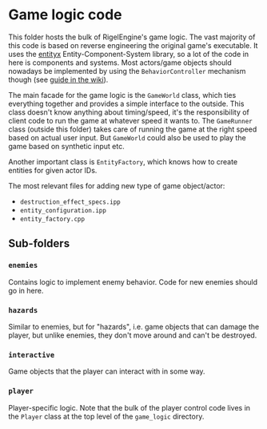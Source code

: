 # Game logic code

This folder hosts the bulk of RigelEngine's game logic. The vast majority of this
code is based on reverse engineering the original game's executable. It
uses the [entityx](https://github.com/alecthomas/entityx) Entity-Component-System library, so a lot of the code in here is components and systems.
Most actors/game objects should nowadays be implemented by using the `BehaviorController`
mechanism though (see [guide in the wiki](https://github.com/lethal-guitar/RigelEngine/wiki/Implementing-new-enemies-or-actors)).

The main facade for the game logic is the `GameWorld` class, which ties everything
together and provides a simple interface to the outside. This class doesn't know
anything about timing/speed, it's the responsibility of client code to run the
game at whatever speed it wants to. The `GameRunner` class (outside this folder)
takes care of running the game at the right speed based on actual user input.
But `GameWorld` could also be used to play the game based on synthetic input etc.

Another important class is `EntityFactory`, which knows how to create entities
for given actor IDs.

The most relevant files for adding new type of game object/actor:

* `destruction_effect_specs.ipp`
* `entity_configuration.ipp`
* `entity_factory.cpp`

## Sub-folders

### `enemies`

Contains logic to implement enemy behavior. Code for new enemies should go in here.

### `hazards`

Similar to enemies, but for "hazards", i.e. game objects that can damage the player,
but unlike enemies, they don't move around and can't be destroyed.

### `interactive`

Game objects that the player can interact with in some way.

### `player`

Player-specific logic. Note that the bulk of the player control code lives in the
`Player` class at the top level of the `game_logic` directory.
